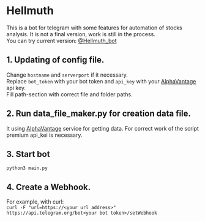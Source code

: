 # Hellmuth
This is a bot for telegram with some features for automation of stocks analysis. It is not a final version, work is still in the process.\
You can try current version: [@Hellmuth_bot](https://telegram.dog/Hellmuth_bot)

## 1. Updating of config file.
Change `hostname` and `serverport` if it necessary.\
Replace `bot_token` with your bot token and `api_key` with your [AlphaVantage](https://www.alphavantage.co) api key.\
Fill path-section with correct file and folder paths.

## 2. Run data_file_maker.py for creation data file.
It using [AlphaVantage](https://www.alphavantage.co) service for getting data. For correct work of the script premium api_kei is necessary.

## 3. Start bot
```python3 main.py```

## 4. Create a Webhook.
For example, with curl:\
```curl -F "url=https://<your url address>" https://api.telegram.org/bot<your bot token>/setWebhook```
